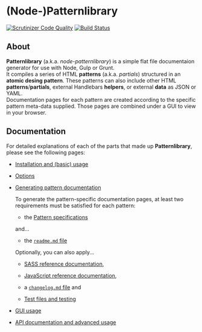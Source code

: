 # (Node-)**Patternlibrary**

[![Scrutinizer Code Quality](https://scrutinizer-ci.com/gl/bjoernbartels-earth/js/patternlibrary/badges/quality-score.png?b=master&s=974f5fcc342590b04f6b62f995f7f991ad6e32c7)](https://scrutinizer-ci.com/gl/bjoernbartels-earth/js/patternlibrary/?branch=master)
[![Build Status](https://scrutinizer-ci.com/gl/bjoernbartels-earth/js/patternlibrary/badges/build.png?b=master&s=bcca11629f60424efbc35db6c110e4091a513681)](https://scrutinizer-ci.com/gl/bjoernbartels-earth/js/patternlibrary/build-status/master)


## About


**Patternlibrary** (a.k.a. _node-patternlibrary_) is a simple flat file documentaion generator for use with Node, Gulp or Grunt.   
It compiles a series of HTML **patterns** (a.k.a. _partials_) structured in an **atomic desing pattern**. These patterns can also include other HTML **patterns**/**partials**, external Handlebars **helpers**, or external **data** as JSON or YAML.   
Documentation pages for each pattern are created according to the specific pattern meta-data supplied. Those pages are combined under a GUI to view in your browser.


## Documentation


For detailed explanations of each of the parts that made up **Patternlibrary**, please see the following pages:

- [Installation and (basic) usage](docs/usage_docs.md)

- [Options](docs/options_docs.md)

- [Generating pattern documentation](docs/patternspecs_docs.md)

  To generate the pattern-specific documentation pages, at least two requirements must be satisfied for each pattern:

  - the [Pattern specifications](docs/patternspecs_docs.md)
  
  and...
  
  - the [`readme.md` file](docs/readme_docs.md)
  
  
  Optionally, you can also apply...
  
  - [SASS reference documentation](docs/sassdoc_docs.md),
  
  - [JavaScript reference documentation](docs/jsdoc_docs.md),
  
  - a [`changelog.md` file](docs/changelog_docs.md) and
  
  - [Test files and testing](docs/testing_docs.md)
  
- [GUI usage](docs/gui_docs.md)
  
- [API documentation and advanced usage](docs/api_docs.md)


